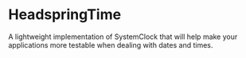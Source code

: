 HeadspringTime
==============

A lightweight implementation of SystemClock that will help make your applications more testable when dealing with dates and times.
